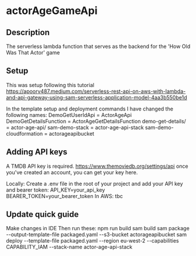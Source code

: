 # actorAgeGameApi

## Description

The serverless lambda function that serves as the backend for the 'How Old Was That Actor' game

## Setup

This was setup following this tutorial
https://apoorv487.medium.com/serverless-rest-api-on-aws-with-lambda-and-api-gateway-using-sam-serverless-application-model-4aa3b550be1d

In the template setup and deployment commands I have changed the following names:
DemoGetUserIdApi = ActorAgeApi
DemoGetDetailsFunction = ActorAgeGetDetailsFunction
demo-get-details/ = actor-age-api/
sam-demo-stack = actor-age-api-stack
sam-demo-cloudformation = actorageapibucket

## Adding API keys

A TMDB API key is required.
https://www.themoviedb.org/settings/api
once you've created an account, you can get your key here.

Locally: Create a .env file in the root of your project and add your API key and bearer token:
API_KEY=your_api_key
BEARER_TOKEN=your_bearer_token
In AWS: tbc

## Update quick guide

Make changes in IDE
Then run these:
npm run build
sam build
sam package --output-template-file packaged.yaml --s3-bucket actorageapibucket
sam deploy --template-file packaged.yaml --region eu-west-2 --capabilities CAPABILITY_IAM --stack-name actor-age-api-stack
